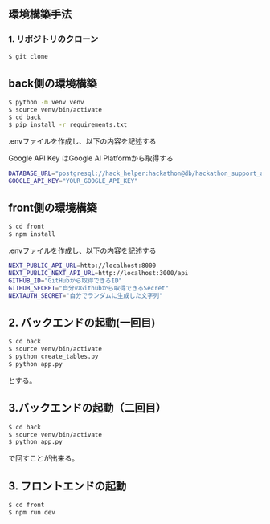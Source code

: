 ## 環境構築手法

### 1. リポジトリのクローン
```bash
$ git clone
```

## back側の環境構築

```bash
$ python -m venv venv
$ source venv/bin/activate
$ cd back
$ pip install -r requirements.txt
```

.envファイルを作成し、以下の内容を記述する

Google API Key はGoogle AI Platformから取得する
```bash
DATABASE_URL="postgresql://hack_helper:hackathon@db/hackathon_support_agent"
GOOGLE_API_KEY="YOUR_GOOGLE_API_KEY"

```
## front側の環境構築

```bash
$ cd front
$ npm install
```

.envファイルを作成し、以下の内容を記述する
```bash
NEXT_PUBLIC_API_URL=http://localhost:8000
NEXT_PUBLIC_NEXT_API_URL=http://localhost:3000/api
GITHUB_ID="GitHubから取得できるID"
GITHUB_SECRET="自分のGithubから取得できるSecret"
NEXTAUTH_SECRET="自分でランダムに生成した文字列"
```



## 2. バックエンドの起動(一回目)
```bash
$ cd back
$ source venv/bin/activate
$ python create_tables.py
$ python app.py
```
とする。


## 3.バックエンドの起動（二回目）
```bash
$ cd back
$ source venv/bin/activate
$ python app.py
```
で回すことが出来る。

## 3. フロントエンドの起動
```bash
$ cd front
$ npm run dev
```

